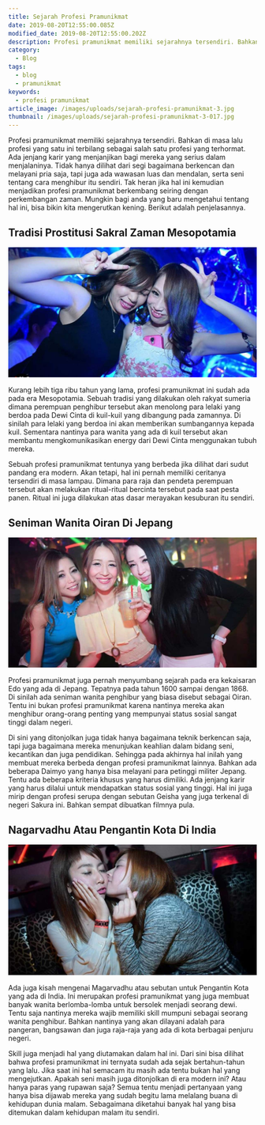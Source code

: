 ```yaml
---
title: Sejarah Profesi Pramunikmat
date: 2019-08-20T12:55:00.085Z
modified_date: 2019-08-20T12:55:00.202Z
description: Profesi pramunikmat memiliki sejarahnya tersendiri. Bahkan di masa lalu profesi yang satu ini terbilang sebagai salah satu profesi yang terhormat.
category:
  - Blog
tags:
  - blog
  - pramunikmat
keywords:
  - profesi pramunikmat
article_image: /images/uploads/sejarah-profesi-pramunikmat-3.jpg
thumbnail: /images/uploads/sejarah-profesi-pramunikmat-3-017.jpg
---
```

Profesi pramunikmat memiliki sejarahnya tersendiri. Bahkan di masa lalu profesi yang satu ini terbilang sebagai salah satu profesi yang terhormat. Ada jenjang karir yang menjanjikan bagi mereka yang serius dalam menjalaninya. Tidak hanya dilihat dari segi bagaimana berkencan dan melayani pria saja, tapi juga ada wawasan luas dan mendalan, serta seni tentang cara menghibur itu sendiri. Tak heran jika hal ini kemudian menjadikan profesi pramunikmat berkembang seiring dengan perkembangan zaman. Mungkin bagi anda yang baru mengetahui tentang hal ini, bisa bikin kita mengerutkan kening. Berikut adalah penjelasannya.



## Tradisi Prostitusi Sakral Zaman Mesopotamia

![Sejarah Profesi Pramunikmat](/images/uploads/sejarah-profesi-pramunikmat-3.jpg)

Kurang lebih tiga ribu tahun yang lama, profesi pramunikmat ini sudah ada pada era Mesopotamia. Sebuah tradisi yang dilakukan oleh rakyat sumeria dimana perempuan penghibur tersebut akan menolong para lelaki yang berdoa pada Dewi Cinta di kuil-kuil yang dibangung pada zamannya. Di sinilah para lelaki yang berdoa ini akan memberikan sumbangannya kepada kuil. Sementara nantinya para wanita yang ada di kuil tersebut akan membantu mengkomunikasikan energy dari Dewi Cinta menggunakan tubuh mereka.

Sebuah profesi pramunikmat tentunya yang berbeda jika dilihat dari sudut pandang era modern. Akan tetapi, hal ini pernah memiliki ceritanya tersendiri di masa lampau. Dimana para raja dan pendeta perempuan tersebut akan melakukan ritual-ritual bercinta tersebut pada saat pesta panen. Ritual ini juga dilakukan atas dasar merayakan kesuburan itu sendiri.



## Seniman Wanita Oiran Di Jepang

![Sejarah Profesi Pramunikmat](/images/uploads/sejarah-profesi-pramunikmat-1.jpg)

Profesi pramunikmat juga pernah menyumbang sejarah pada era kekaisaran Edo yang ada di Jepang. Tepatnya pada tahun 1600 sampai dengan 1868. Di sinilah ada seniman wanita penghibur yang biasa disebut sebagai Oiran. Tentu ini bukan profesi pramunikmat karena nantinya mereka akan menghibur orang-orang penting yang mempunyai status sosial sangat tinggi dalam negeri.

Di sini yang ditonjolkan juga tidak hanya bagaimana teknik berkencan saja, tapi juga bagaimana mereka menunjukan keahlian dalam bidang seni, kecantikan dan juga pendidikan. Sehingga pada akhirnya hal inilah yang membuat mereka berbeda dengan profesi pramunikmat lainnya. Bahkan ada beberapa Daimyo yang hanya bisa melayani para petinggi militer Jepang. Tentu ada beberapa kriteria khusus yang harus dimiliki. Ada jenjang karir yang harus dilalui untuk mendapatkan status sosial yang tinggi. Hal ini juga mirip dengan profesi serupa dengan sebutan Geisha yang juga terkenal di negeri Sakura ini. Bahkan sempat dibuatkan filmnya pula.



## Nagarvadhu Atau Pengantin Kota Di India

![Sejarah Profesi Pramunikmat](/images/uploads/sejarah-profesi-pramunikmat-2.jpg)

Ada juga kisah mengenai Magarvadhu atau sebutan untuk Pengantin Kota yang ada di India. Ini merupakan profesi pramunikmat yang juga membuat banyak wanita berlomba-lomba untuk bersolek menjadi seorang dewi. Tentu saja nantinya mereka wajib memiliki skill mumpuni sebagai seorang wanita penghibur. Bahkan nantinya yang akan dilayani adalah para pangeran, bangsawan dan juga raja-raja yang ada di kota berbagai penjuru negeri. 

Skill juga menjadi hal yang diutamakan dalam hal ini. Dari sini bisa dilihat bahwa profesi pramunikmat ini ternyata sudah ada sejak bertahun-tahun yang lalu. Jika saat ini hal semacam itu masih ada tentu bukan hal yang mengejutkan. Apakah seni masih juga ditonjolkan di era modern ini? Atau hanya paras yang rupawan saja? Semua tentu menjadi pertanyaan yang hanya bisa dijawab mereka yang sudah begitu lama melalang buana di kehidupan dunia malam. Sebagaimana diketahui banyak hal yang bisa ditemukan dalam kehidupan malam itu sendiri.
